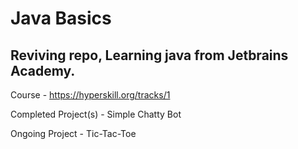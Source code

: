 # Java Basics


## Reviving repo, Learning java from Jetbrains Academy.

Course - https://hyperskill.org/tracks/1

Completed Project(s) - Simple Chatty Bot

Ongoing Project - Tic-Tac-Toe
